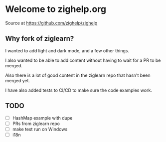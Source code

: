 # Welcome to zighelp.org

Source at https://github.com/zighelp/zighelp

## Why fork of ziglearn?

I wanted to add light and dark mode, and a few other things.

I also wanted to be able to add content without having to wait for a PR to be merged.

Also there is a lot of good content in the ziglearn repo that hasn't been merged yet.

I have also added tests to CI/CD to make sure the code examples work.

## TODO

- [ ] HashMap example with dupe
- [ ] PRs from ziglearn repo
- [ ] make test run on Windows
- [ ] i18n
